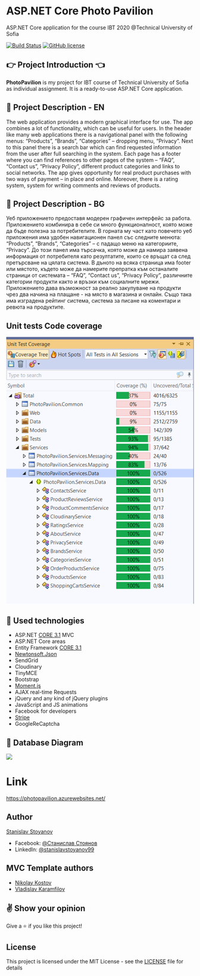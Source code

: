 # ASP.NET Core Photo Pavilion
ASP.NET Core application for the course IBT 2020 @Technical University of Sofia

[![Build Status](https://dev.azure.com/slavkata99/Photo%20Pavilion/_apis/build/status/stanislavstoyanov99.PhotoPavilion%20(3)?branchName=master)](https://dev.azure.com/slavkata99/Photo%20Pavilion/_build/latest?definitionId=4&branchName=master)
[![GitHub license](https://img.shields.io/github/license/stanislavstoyanov99/PhotoPavilion?color=brightgreen)](https://github.com/stanislavstoyanov99/PhotoPavilion/blob/master/LICENSE)

## :point_right: Project Introduction :point_left:

**PhotoPavilion** is my project for IBT course of Technical University of Sofia as individual assignment. It is a ready-to-use ASP.NET Core application.

## :pencil: Project Description - EN
The web application provides a modern graphical interface for use. The app combines a lot of functionality, which can be useful for users. In the header like many web applications there is a navigational panel with the following menus: “Products”, “Brands”, “Categories” – dropping menu, “Privacy”. Next to this panel there is a search bar which can find requested information from the user after full searching in the system. Each page has a footer where you can find references to other pages of the system – “FAQ”, “Contact us”, “Privacy Policy”, different product categories and links to social networks. The app gives opportunity for real product purchases with two ways of payment – in place and online. Moreover, there is a rating system, system for writing comments and reviews of products.

## :pencil: Project Description - BG
Уеб приложението предоставя модерен графичен интерфейс за работа. Приложението комбинира в себе си много функционалност, която може да бъде полезна за потребителите. В горната му част като повечето уеб приложения има удобен навигационен панел със следните менюта: “Products”, “Brands”, “Categories” – с падащо меню на категориите, “Privacy”. До този панел има търсачка, която може да намира заявена информация от потребителя като резултатите, които се връщат са след претърсване на цялата система. В дъното на всяка страница има footer или мястото, където може да намерите препратка към останалите страници от системата – “FAQ”, “Contact us”, “Privacy Policy”, различните категории продукти както и връзки към социалните мрежи. Приложението дава възможност за реално закупуване на продукти чрез два начина на плащане - на място в магазина и онлайн. Също така има изградена рейтинг система, система за писане на коментари и ревюта на продуктите.

## Unit tests Code coverage

![Code coverage](https://github.com/stanislavstoyanov99/PhotoPavilion/blob/master/tests-code-coverage.png)

## :hammer: Used technologies
- ASP.NET [CORE 3.1](https://dotnet.microsoft.com/download/dotnet-core/3.1 "CORE 3.1") MVC
- ASP.NET Core areas
- Entity Framework [CORE 3.1](https://docs.microsoft.com/en-us/ef/core/ "CORE 3.1")
- [Newtonsoft.Json](https://www.nuget.org/packages/Newtonsoft.Json/ "Newtonsoft.Json")
- SendGrid
- Cloudinary
- TinyMCE
- Bootstrap
- [Moment.js](https://www.nuget.org/packages/Moment.js/ "Moment.js")
- AJAX real-time Requests
- jQuery and any kind of jQuery plugins
- JavaScript and JS animations
- Facebook for developers
- [Stripe](https://stripe.com/en-bg)
- GoogleReCaptcha

## :floppy_disk: Database Diagram
![](https://res.cloudinary.com/photopavilion/image/upload/v1592300820/db_zufkpr.jpg)

# Link
https://photopavilion.azurewebsites.net/

## Author

[Stanislav Stoyanov](https://github.com/stanislavstoyanov99)
- Facebook: [@Станислав Стоянов](https://www.facebook.com/profile.php?id=100000714808058)
- LinkedIn: [@stanislavstoyanov99](https://www.linkedin.com/in/stanislavstoyanov99/)

## MVC Template authors

- [Nikolay Kostov](https://github.com/NikolayIT)
- [Vladislav Karamfilov](https://github.com/vladislav-karamfilov)

## :v: Show your opinion

Give a :star: if you like this project!

## License

This project is licensed under the MIT License - see the [LICENSE](LICENSE) file for details
